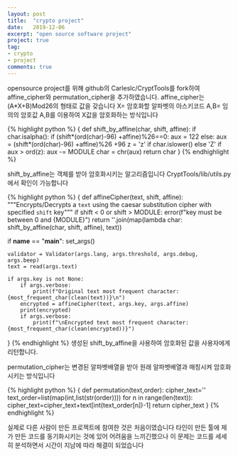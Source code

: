 ```yaml
---
layout: post
title:  "crypto project"
date:   2019-12-06
excerpt: "open source software project"
project: true
tag:
- crypto 
- project
comments: true
---
```


opensource project를 위해 github의 Carleslc/CryptTools를 fork하여 affine_cipher와 permutation_cipher을 추가하였습니다.
affine_cipher는 (A*X+B)Mod26의 형태로 값을 갖습니다
X= 암호화할 알파벳의 아스키코드
A,B= 임의의 암호값
A,B를 이용하여 X값을 암호화하는 방식입니다

{% highlight python %}
{
    def shift_by_affine(char, shift, affine):
    if char.isalpha():
        if (shift*(ord(char)-96) +affine)%26==0:
            aux = 122
        else:
            aux = (shift*(ord(char)-96) +affine)%26 +96
        z = 'z' if char.islower() else 'Z'
        if aux > ord(z):
            aux -= MODULE
        char = chr(aux)
    return char
}
{% endhighlight %}

shift_by_affine는 객체를 받아 암호화시키는 알고리즘입니다
CryptTools/lib/utils.py에서 확인이 가능합니다

{% highlight python %}
{
    def affineCipher(text, shift, affine):
    """Encrypts/Decrypts a `text` using the caesar substitution cipher with specified `shift` key"""
    if shift < 0 or shift > MODULE:
        error(f"key must be between 0 and {MODULE}")
    return ''.join(map(lambda char: shift_by_affine(char, shift, affine), text))

if __name__ == "__main__":
    set_args()

    validator = Validator(args.lang, args.threshold, args.debug, args.beep)
    text = read(args.text)

    if args.key is not None:
        if args.verbose:
            print(f"Original text most frequent character: {most_frequent_char(clean(text))}\n")
        encrypted = affineCipher(text, args.key, args.affine)
        print(encrypted)
        if args.verbose:
            print(f"\nEncrypted text most frequent character: {most_frequent_char(clean(encrypted))}")
}
{% endhighlight %}
생성된 shift_by_affine을 사용하여 암호화된 값을 사용자에게 리턴합니다.

permutation_cipher는 변경된 알파벳배열을 받아 원래 알파벳배열과 매칭시켜 암호화시키는 방식입니다

{% highlight python %}
{
    def permutation(text,order):
    cipher_text=''
    text_order=list(map(int,list(str(order))))
    for n in range(len(text)):
        cipher_text=cipher_text+text[int(text_order[n])-1]
    return cipher_text
}
{% endhighlight %}

실제로 다른 사람이 만든 프로젝트에 참여한 것은 처음이였습니다
타인이 만든 툴에 제가 만든 코드를 동기화시키는 것에 있어 어려움을 느끼긴했으나
이 문제는 코드를 세세히 분석하면서 시간이 지남에 따라 해결이 되었습니다
